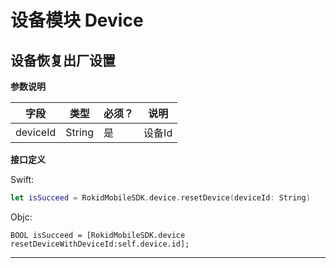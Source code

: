 # 设备模块 Device
## 设备恢复出厂设置

**参数说明**

| 字段    | 类型   | 必须？| 说明 |
| ------ | ----- | ----- | ----- |
| deviceId | String | 是 | 设备Id |

**接口定义**

Swift:

```swift
let isSucceed = RokidMobileSDK.device.resetDevice(deviceId: String)
```

Objc:

```objc
BOOL isSucceed = [RokidMobileSDK.device resetDeviceWithDeviceId:self.device.id];
```

---

